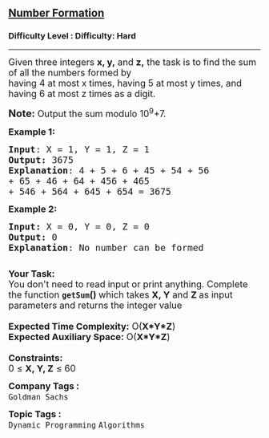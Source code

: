 <h2><a href="https://www.geeksforgeeks.org/problems/number-formation3506/1?page=6&difficulty=Hard&sortBy=submissions">Number Formation</a></h2><h3>Difficulty Level : Difficulty: Hard</h3><hr><div class="problems_problem_content__Xm_eO"><p><span style="font-size:18px">Given three integers <strong>x, y,</strong> and <strong>z,</strong> the task is to find the sum of all the numbers formed by&nbsp;<br>
having 4 at most x times, having 5 at most y times, and having 6 at most z times as a digit.</span></p>

<p><span style="font-size:20px"><strong>Note: </strong></span><span style="font-size:18px">Output&nbsp;the sum modulo 10<sup>9</sup>+7.</span></p>

<p><span style="font-size:18px"><strong>Example 1:</strong></span></p>

<pre><span style="font-size:18px"><strong>Input</strong>: X = 1, Y = 1, Z = 1 
<strong>Output:</strong> 3675</span>
<span style="font-size:18px"><strong>Explanation</strong>: 4 + 5 + 6 + 45 + 54 + 56 
+ 65 + 46 + 64 + 456 + 465 
+ 546 + 564 + 645 + 654 = 3675</span></pre>

<div><span style="font-size:18px"><strong>Example 2:</strong></span></div>

<pre><span style="font-size:18px"><strong>Input: </strong>X = 0, Y = 0, Z = 0
<strong>Output: </strong>0
<strong>Explanation</strong>: No number can be formed</span></pre>

<p><br>
<span style="font-size:18px"><strong>Your Task:&nbsp;&nbsp;</strong><br>
You don't need to read input or print anything. Complete the function <strong><code>getSum</code>()&nbsp;</strong>which takes <strong>X, Y</strong> and <strong>Z </strong>as input parameters and returns the integer value<br>
<br>
<strong>Expected Time Complexity:</strong> O(<strong>X*Y*Z</strong>)<br>
<strong>Expected Auxiliary Space:</strong> O(<strong>X*Y*Z</strong>)<br>
<br>
<strong>Constraints:</strong><br>
0 ≤ <strong>X, Y, Z</strong> ≤ 60</span></p>
</div><p><span style=font-size:18px><strong>Company Tags : </strong><br><code>Goldman Sachs</code>&nbsp;<br><p><span style=font-size:18px><strong>Topic Tags : </strong><br><code>Dynamic Programming</code>&nbsp;<code>Algorithms</code>&nbsp;